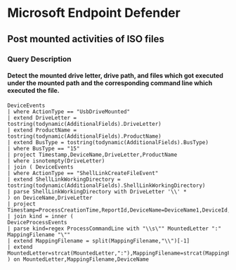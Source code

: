 # Microsoft Endpoint Defender
## Post mounted activities of ISO files
### Query Description 
#### Detect the mounted drive letter, drive path, and files which got executed under the mounted path and the corresponding command line which executed the file.
```
DeviceEvents
| where ActionType == "UsbDriveMounted"
| extend DriveLetter = tostring(todynamic(AdditionalFields).DriveLetter)
| extend ProductName = tostring(todynamic(AdditionalFields).ProductName)
| extend BusType = tostring(todynamic(AdditionalFields).BusType)
| where BusType == "15"
| project Timestamp,DeviceName,DriveLetter,ProductName
| where isnotempty(DriveLetter)
| join ( DeviceEvents
| where ActionType == "ShellLinkCreateFileEvent"
| extend ShellLinkWorkingDirectory = tostring(todynamic(AdditionalFields).ShellLinkWorkingDirectory)
| parse ShellLinkWorkingDirectory with DriveLetter '\\' *
) on DeviceName,DriveLetter
| project Timestamp=ProcessCreationTime,ReportId,DeviceName=DeviceName1,DeviceId,MountedVendorName=ProductName,MountedLetter=DriveLetter,MappingFilename=FileName,ShellLinkWorkingDirectory
| join kind = inner ( 
DeviceProcessEvents
| parse kind=regex ProcessCommandLine with "\\s\"" MountedLetter ":" MappingFilename "\""
| extend MappingFilename = split(MappingFilename,"\\")[-1]
| extend MountedLetter=strcat(MountedLetter,":"),MappingFilename=strcat(MappingFilename,".lnk")
) on MountedLetter,MappingFilename,DeviceName
```
